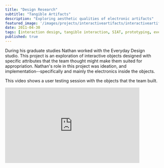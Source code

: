 ```yaml
---
title: "Design Research"
subtitle: "Tangible Artifacts" 
description: "Exploring aesthetic qualities of electronic artifacts"
featured_image: '/images/projects/interactiveartifacts/interactiveartifacts.png'
date: 2011-04-30
tags: [interaction design, tangible interaction, SIAT, prototyping, everyday design]
published: true
---
```


During his graduate studies Nathan worked with the Everyday Design studio. This project is an exploration of interactive objects designed with specific attributes that the team thought might make them suited for appropriation. Nathan's role in this project was ideation, and implementation--specifically and mainly the electronics inside the objects. 

This video shows a user testing session with the objects that the team built.

<p>
  <iframe src="https://player.vimeo.com/video/23452266?portrait=0" webkitallowfullscreen="" mozallowfullscreen="" allowfullscreen="" width="440" height="248" frameborder="0"></iframe>
</p>
